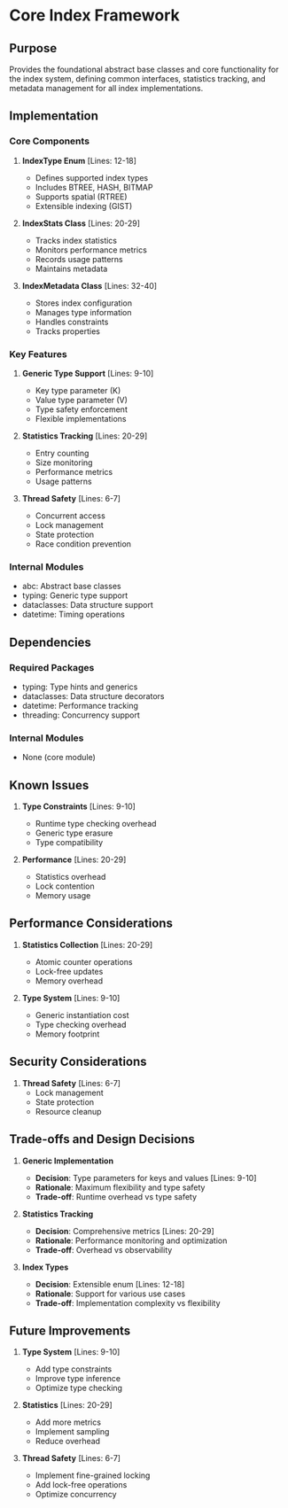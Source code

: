 # Core Index Framework

## Purpose

Provides the foundational abstract base classes and core functionality for the index system, defining common interfaces, statistics tracking, and metadata management for all index implementations.

## Implementation

### Core Components

1. **IndexType Enum** [Lines: 12-18]

   - Defines supported index types
   - Includes BTREE, HASH, BITMAP
   - Supports spatial (RTREE)
   - Extensible indexing (GIST)

2. **IndexStats Class** [Lines: 20-29]

   - Tracks index statistics
   - Monitors performance metrics
   - Records usage patterns
   - Maintains metadata

3. **IndexMetadata Class** [Lines: 32-40]
   - Stores index configuration
   - Manages type information
   - Handles constraints
   - Tracks properties

### Key Features

1. **Generic Type Support** [Lines: 9-10]

   - Key type parameter (K)
   - Value type parameter (V)
   - Type safety enforcement
   - Flexible implementations

2. **Statistics Tracking** [Lines: 20-29]

   - Entry counting
   - Size monitoring
   - Performance metrics
   - Usage patterns

3. **Thread Safety** [Lines: 6-7]
   - Concurrent access
   - Lock management
   - State protection
   - Race condition prevention

### Internal Modules

- abc: Abstract base classes
- typing: Generic type support
- dataclasses: Data structure support
- datetime: Timing operations

## Dependencies

### Required Packages

- typing: Type hints and generics
- dataclasses: Data structure decorators
- datetime: Performance tracking
- threading: Concurrency support

### Internal Modules

- None (core module)

## Known Issues

1. **Type Constraints** [Lines: 9-10]

   - Runtime type checking overhead
   - Generic type erasure
   - Type compatibility

2. **Performance** [Lines: 20-29]
   - Statistics overhead
   - Lock contention
   - Memory usage

## Performance Considerations

1. **Statistics Collection** [Lines: 20-29]

   - Atomic counter operations
   - Lock-free updates
   - Memory overhead

2. **Type System** [Lines: 9-10]
   - Generic instantiation cost
   - Type checking overhead
   - Memory footprint

## Security Considerations

1. **Thread Safety** [Lines: 6-7]
   - Lock management
   - State protection
   - Resource cleanup

## Trade-offs and Design Decisions

1. **Generic Implementation**

   - **Decision**: Type parameters for keys and values [Lines: 9-10]
   - **Rationale**: Maximum flexibility and type safety
   - **Trade-off**: Runtime overhead vs type safety

2. **Statistics Tracking**

   - **Decision**: Comprehensive metrics [Lines: 20-29]
   - **Rationale**: Performance monitoring and optimization
   - **Trade-off**: Overhead vs observability

3. **Index Types**
   - **Decision**: Extensible enum [Lines: 12-18]
   - **Rationale**: Support for various use cases
   - **Trade-off**: Implementation complexity vs flexibility

## Future Improvements

1. **Type System** [Lines: 9-10]

   - Add type constraints
   - Improve type inference
   - Optimize type checking

2. **Statistics** [Lines: 20-29]

   - Add more metrics
   - Implement sampling
   - Reduce overhead

3. **Thread Safety** [Lines: 6-7]
   - Implement fine-grained locking
   - Add lock-free operations
   - Optimize concurrency

